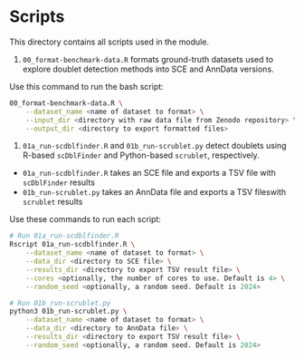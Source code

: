 # Scripts

This directory contains all scripts used in the module.

1. `00_format-benchmark-data.R` formats ground-truth datasets used to explore doublet detection methods into SCE and AnnData versions.

Use this command to run the bash script:

```sh
00_format-benchmark-data.R \
    --dataset_name <name of dataset to format> \
    --input_dir <directory with raw data file from Zenodo repository> \
    --output_dir <directory to export formatted files>
```

1. `01a_run-scdblfinder.R` and `01b_run-scrublet.py` detect doublets using R-based `scDblFinder` and Python-based `scrublet`, respectively.
- `01a_run-scdblfinder.R` takes an SCE file and exports a TSV file with `scDblFinder` results
- `01b_run-scrublet.py` takes an AnnData file and exports a TSV fileswith `scrublet` results

Use these commands to run each script:

```sh
# Run 01a_run-scdblfinder.R
Rscript 01a_run-scdblfinder.R \
    --dataset_name <name of dataset to format> \
    --data_dir <directory to SCE file> \
    --results_dir <directory to export TSV result file> \
    --cores <optionally, the number of cores to use. Default is 4> \
    --random_seed <optionally, a random seed. Default is 2024>

# Run 01b_run-scrublet.py
python3 01b_run-scrublet.py \
    --dataset_name <name of dataset to format> \
    --data_dir <directory to AnnData file> \
    --results_dir <directory to export TSV result file> \
    --random_seed <optionally, a random seed. Default is 2024>
```
